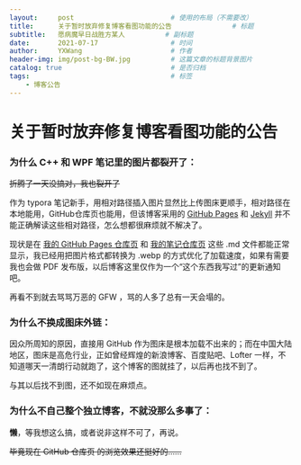 ```yaml
---
layout:     post   				        # 使用的布局（不需要改）
title:      关于暂时放弃修复博客看图功能的公告 			    # 标题 
subtitle:   愿病魔早日战胜方某人	        # 副标题
date:       2021-07-17 				    # 时间
author:     YXWang 					    # 作者
header-img: img/post-bg-BW.jpg	 	    # 这篇文章的标题背景图片
catalog: true 						    # 是否归档
tags:								    # 标签
    - 博客公告
---
```


# 关于暂时放弃修复博客看图功能的公告



### 为什么 C++ 和 WPF 笔记里的图片都裂开了：

~~折腾了一天没搞对，我也裂开了~~

作为 typora 笔记新手，用相对路径插入图片显然比上传图床更顺手，相对路径在本地能用，GitHub仓库页也能用，但该博客采用的 [GitHub Pages](https://pages.github.com/) 和 [Jekyll](http://jekyll.com.cn/) 并不能正确解读这些相对路径，怎么想都很麻烦就不解决了。

现状是在 [我的 GitHub Pages 仓库页]([https://github.com/Sayaka-4987/Sayaka-4987.github.io/tree/main/_posts) 和 [我的笔记仓库页](https://github.com/Sayaka-4987/Notes_for_BJTU_Finals) 这些 .md 文件都能正常显示，我已经用把图片格式都转换为 .webp 的方式优化了加载速度，如果有需要我也会做 PDF 发布版，以后博客这里仅作为一个“这个东西我写过”的更新通知吧。

再看不到就去骂骂万恶的 GFW ，骂的人多了总有一天会塌的。

### 为什么不换成图床外链：

因众所周知的原因，直接用 GitHub 作为图床是根本加载不出来的；而在中国大陆地区，图床是高危行业，正如曾经辉煌的新浪博客、百度贴吧、Lofter 一样，不知道哪天一清朗行动就跑了，这个博客的图就挂了，以后再也找不到了。

与其以后找不到图，还不如现在麻烦点。

### 为什么不自己整个独立博客，不就没那么多事了：

**懒**，等我想这么搞，或者说非这样不可了，再说。

~~毕竟现在 GitHub 仓库页 的浏览效果还挺好的……~~

